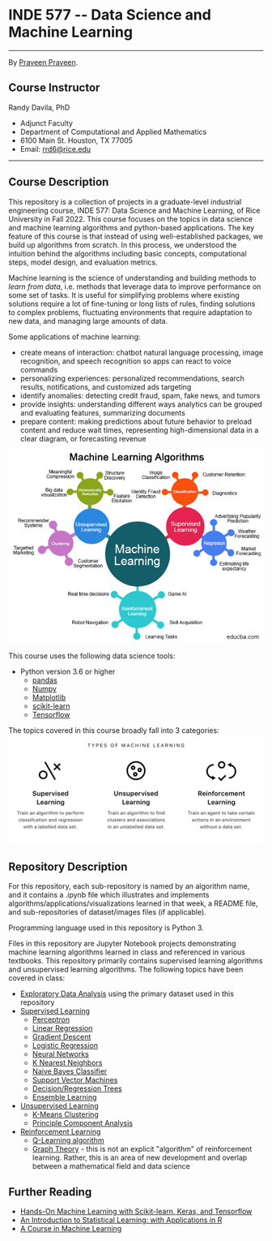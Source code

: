 # INDE 577 -- Data Science and Machine Learning

---
By [Praveen Praveen](https://github.com/ppunia74).

## Course Instructor
Randy Davila, PhD
- Adjunct Faculty
- Department of Computational and Applied Mathematics
- 6100 Main St. Houston, TX 77005
- Email: rrd6@rice.edu
---

## Course Description

This repository is a collection of projects in a graduate-level industrial engineering course, INDE 577: Data Science and Machine Learning, of Rice University in Fall 2022. This course focuses on the topics in data science and machine learning algorithms and python-based applications. The key feature of this course is that instead of using well-established packages, we build up algorithms from scratch. In this process, we understood the intuition behind the algorithms including basic concepts, computational steps, model design, and evaluation metrics. 

Machine learning is the science of understanding and building methods to *learn from data*, i.e. methods that leverage data to improve performance on some set of tasks. It is useful for simplifying problems where existing solutions require a lot of fine-tuning or long lists of rules, finding solutions to complex problems, fluctuating environments that require adaptation to new data, and managing large amounts of data.

Some applications of machine learning:
- create means of interaction: chatbot natural language processing, image recognition, and speech recognition so apps can react to voice commands
- personalizing experiences: personalized recommendations, search results, notifications, and customized ads targeting
- identify anomalies: detecting credit fraud, spam, fake news, and tumors
- provide insights: understanding different ways analytics can be grouped and evaluating features, summarizing documents
- prepare content: making predictions about future behavior to preload content and reduce wait times, representing high-dimensional data in a clear diagram, or forecasting revenue

![image](https://github.com/ppunia74/INDE-577_Fall2022/blob/main/Image/ML_algorithm.png)

This course uses the following data science tools:
- Python version 3.6 or higher
  - [pandas](https://pandas.pydata.org/docs/user_guide/index.html)
  - [Numpy](https://numpy.org/doc/stable/)
  - [Matplotlib](https://matplotlib.org/stable/contents.html)
  - [scikit-learn](https://scikit-learn.org/stable/user_guide.html)
  - [Tensorflow](https://www.tensorflow.org/api_docs/python/tf/all_symbols)

The topics covered in this course broadly fall into 3 categories: 
![image](https://github.com/ppunia74/INDE-577_Fall2022/blob/main/Image/types_of_ML.png)

## Repository Description

For this repository, each sub-repository is named by an algorithm name, and it contains a .ipynb file which illustrates and implements algorithms/applications/visualizations learned in that week, a README file, and sub-repositories of dataset/images files (if applicable).

Programming language used in this repository is Python 3.

Files in this repository are Jupyter Notebook projects demonstrating machine learning algorithms learned in class and referenced in various textbooks. This repository primarily contains supervised learning algorithms and unsupervised learning algorithms.
The following topics have been covered in class:

- [Exploratory Data Analysis]() using the primary dataset used in this repository
- [Supervised Learning]()
  - [Perceptron](https://github.com/ppunia74/INDE-577_Fall2022/tree/main/SupervisedLearning/Perceptron)
  - [Linear Regression](https://github.com/ppunia74/INDE-577_Fall2022/tree/main/SupervisedLearning/Linear%20Regression)
  - [Gradient Descent](https://github.com/ppunia74/INDE-577_Fall2022/tree/main/SupervisedLearning/2%20-%20Gradient%20Descent)
  - [Logistic Regression](https://github.com/ppunia74/INDE-577_Fall2022/tree/main/SupervisedLearning/4%20-%20Logistic%20Regression)
  - [Neural Networks](https://github.com/ppunia74/INDE-577_Fall2022/tree/main/SupervisedLearning/5%20-%20Neural%20Network)
  - [K Nearest Neighbors]()
  - [Naive Bayes Classifier]()
  - [Support Vector Machines]()
  - [Decision/Regression Trees]()
  - [Ensemble Learning]()
- [Unsupervised Learning]()
  - [K-Means Clustering]()
  - [Principle Component Analysis]()
- [Reinforcement Learning]()
  - [Q-Learning algorithm]()
  - [Graph Theory]() - this is not an explicit "algorithm" of reinforcement learning. Rather, this is an area of new development and overlap between a mathematical field and data science

<!-- The examples and implementations of algorithms in this repository will specifically focus on the context of Human Resources Analytics, which is a growing area in business representing the use of data science and machine learning in the context of Human Resources. More detals on HR analytics can be found [here](https://lesley.edu/article/how-hr-analytics-are-changing-business).
 -->


## Further Reading
- [Hands-On Machine Learning with Scikit-learn, Keras, and Tensorflow](https://www.amazon.com/Hands-Machine-Learning-Scikit-Learn-TensorFlow/dp/1492032646)
- [An Introduction to Statistical Learning: with Applications in R](https://www.statlearning.com/)
- [A Course in Machine Learning](http://ciml.info/)